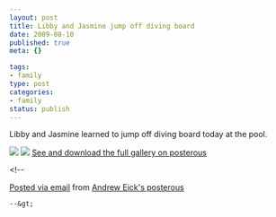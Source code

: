 ```yaml
--- 
layout: post
title: Libby and Jasmine jump off diving board
date: 2009-08-10
published: true
meta: {}

tags: 
- family
type: post
categories: 
- family
status: publish
---
```

Libby and Jasmine learned to jump off diving board today at the pool.

[![](http://media.eick.us/2011/05/IMG_0172.jpg.scaled.500.jpg)](http://posterous.com/getfile/files.posterous.com/andreweick/DeRD33OAx2sVucMtaojBOhdcDik8B8lhpijDuk9JsbhL2GnJg5K85d7eLd0x/IMG_0172.jpg) [![](http://media.eick.us/2011/05/IMG_0173.jpg.scaled.500.jpg)](http://posterous.com/getfile/files.posterous.com/andreweick/vzLZHIgPVYPkoDgvgLPK8He1Gwde09CnNJ7MzHtdH2xPedavQUewoJ7Y2icR/IMG_0173.jpg) [See and download the full gallery on posterous](http://andreweick.posterous.com/libby-and-jasmine-jump-off-diving-board)

&lt;!--  

  [Posted via email](http://posterous.com)   from [Andrew Eick's posterous](http://andreweick.posterous.com/libby-and-jasmine-jump-off-diving-board)  

    --&gt;
